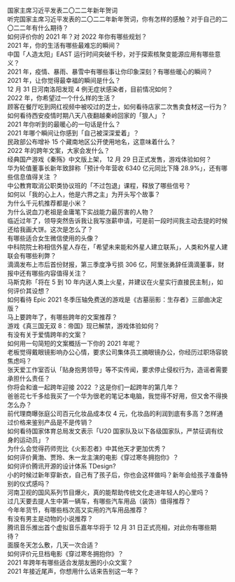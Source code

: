 国家主席习近平发表二〇二二年新年贺词  
听完国家主席习近平发表的二〇二二年新年贺词，你有怎样的感触？对于自己的二〇二二年有什么期待？  
如何评价你的 2021 年？对 2022 年你有哪些规划？  
2021 年，你的生活有哪些最难忘的瞬间？  
中国「人造太阳」EAST 运行时间突破千秒，对于探索核聚变能源应用有哪些意义？  
2021 年，疫情、暴雨、暴雪中有哪些事让你印象深刻？有哪些暖心的瞬间？  
2021 年，让你觉得最幸福的瞬间是什么？  
12 月 31 日河南洛阳发现 4 例无症状感染者，目前情况如何？  
2022 年，你希望过一个什么样的生活？  
顾客在餐厅吃到网红视频中被咬过的芝士，如何看待店家二次售卖食材这一行为？  
如何看待西安疫情时期八天八夜翻越秦岭回家的「狠人」？  
2021 年你听到的最暖心的一句话是什么？  
2021 年哪个瞬间让你感到「自己被深深爱着」？  
民政部公布增补 15 个藏南地区公开使用地名，这意味着什么？  
2022 年的跨年文案，大家会发什么？  
经典国产游戏《秦殇》中文版上架， 12 月 29 日正式发售，游戏体验如何？  
华为轮值董事长新年致辞称「预计今年营收 6340 亿元同比下降 28.9%」，还有哪些信息值得关注 ？  
中公教育取消公职类协议班的「不过包退」课程，释放了哪些信号？  
如何以「我的心上人，他是六界之主」为开头写个故事？  
为什么千元机推荐都是小米？  
为什么说血刀老祖是金庸笔下实战能力最厉害的人物？  
临近过年了，领导突然告诉我让我写涨薪申请，可是前一段时间我主动去提的时候还给我画大饼。这次是怎么了？  
有哪些适合女生微信使用的头像？  
中科院院士称相信外星人存在，「希望未来能和外星人建立联系」，人类和外星人建联会有哪些利弊？  
滴滴发布上市后首份财报，第三季度净亏损 306 亿，阿里张勇辞任滴滴董事，财报中还有哪些内容值得关注？  
马斯克称「将在 5 到 10 年内送人类上火星，并建议在火星实行直接民主制」，如何评价其设想？  
如何看待 Epic 2021 冬季压轴免费送的游戏是《古墓丽影：生存者》三部曲决定版？  
马上要跨年了，有哪些跨年的文案推荐？  
游戏《真三国无双 8：帝国》现已解禁，游戏体验如何？  
有没有关于爱情跨年的文案？  
如何用一句简短的文案概括一下你的 2021 年呢？  
老板觉得戴眼镜影响办公心情，要求公司集体员工摘眼镜办公，你经历过职场容貌焦虑吗？  
张天爱工作室否认「贴身抱男领导」等不实传闻，要求停止侵权行为，造谣者需要承担什么责任？  
你将会和谁一起跨年迎接 2022 ？这是你们一起跨年的第几年？  
爸爸花七千多给我买了一个华为很老的笔记本电脑，我觉得不好用，但又舍不得换怎么办？  
前代理商曝张庭公司百元化妆品成本仅 4 元，化妆品的利润到底有多高？怎样通过价格来鉴别产品是不是传销？  
如何看待国家体育总局发文表示「U20 国家队及以下各级国家队，严禁征调有纹身的运动员」？  
为什么会觉得药师兜比《火影忍者》中其他天才更加优秀？  
如何评价黄渤、贾玲、朱一龙主演的电影《穿过寒冬拥抱你》？  
如何评价腾讯开源的设计体系 TDesign?  
小的时候过新年穿新衣，自己有了孩子后，你也会这样做吗？新年会给孩子准备特别的仪式感吗？  
河南卫视的国风系列节目爆火，真的能帮助传统文化走进年轻人的心里吗？  
过几天要去提人生中第一辆车，有哪些汽车用品（装饰）值得推荐？  
今年年货节，有哪些档次高又实用的汽车用品推荐？  
有没有男主是动物的小说推荐？  
腾讯音乐推出首个虚拟音乐嘉年华将于 12 月 31 日正式亮相，对此你有哪些期待？  
面膜冬天怎么敷，几天一次合适？  
如何评价元旦档电影《穿过寒冬拥抱你》？  
2021 年跨年有哪些适合发朋友圈的小众文案？  
2021 年接近尾声，你想用什么话来告别这一年？  

